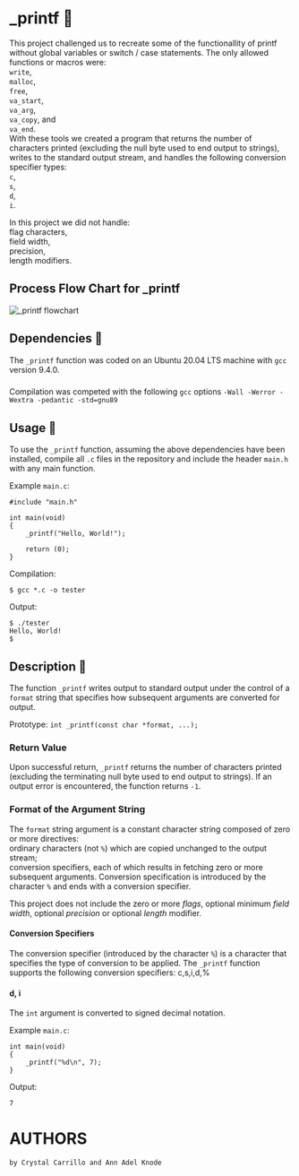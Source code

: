 # _printf :page_facing_up:

This project challenged us to recreate some of the functionallity of printf without global variables or switch / case statements. The only allowed functions or macros were:\
`write`,\
`malloc`,\
`free`,\
`va_start`,\
`va_arg`,\
`va_copy`, and\
`va_end`.
\
With these tools we created a program that returns the number of characters printed (excluding the null byte used to end output to strings), writes to the standard output stream, and handles the following conversion specifier types:\
`c`,\
`s`,\
`d`,\
`i`.

In this project we did not handle:\
flag characters,\
field width,\
precision,\
length modifiers.

## Process Flow Chart for _printf
![_printf flowchart](https://user-images.githubusercontent.com/122139376/224381425-705fc26a-99c6-401f-93b9-d3316839eb7e.jpg)



## Dependencies :couple:

The `_printf` function was coded on an Ubuntu 20.04 LTS machine with `gcc` version 9.4.0.
### 
Compilation was competed with the following `gcc` options `-Wall -Werror -Wextra -pedantic -std=gnu89`

## Usage :running:

To use the `_printf` function, assuming the above dependencies have been installed,
compile all `.c` files in the repository and include the header `main.h` with
any main function.

Example `main.c`:
```
#include "main.h"

int main(void)
{
    _printf("Hello, World!");

    return (0);
}
```

Compilation:
```
$ gcc *.c -o tester
```

Output:
```
$ ./tester
Hello, World!
$
```

## Description :speech_balloon:

The function `_printf` writes output to standard output under the control of a `format` string that specifies how subsequent arguments are
converted for output.

Prototype: `int _printf(const char *format, ...);`

### Return Value

Upon successful return, `_printf` returns the number of characters printed
(excluding the terminating null byte used to end output to strings). If an
output error is encountered, the function returns `-1`.

### Format of the Argument String

The `format` string argument is a constant character string composed of zero
or more directives:\
ordinary characters (not `%`) which are copied unchanged
to the output stream;\
conversion specifiers, each of which results in
fetching zero or more subsequent arguments.
Conversion specification is
introduced by the character `%` and ends with a conversion specifier. 

This project does not include the zero or more _flags_, optional minimum _field width_, optional
_precision_ or optional _length_ modifier. 



#### Conversion Specifiers

The conversion specifier (introduced by the character `%`) is a character that
specifies the type of conversion to be applied. The `_printf` function
supports the following conversion specifiers: c,s,i,d,%

#### d, i
The `int` argument is converted to signed decimal notation.

Example `main.c`:
```
int main(void)
{
    _printf("%d\n", 7);
}
```
Output:
```
7
```
# AUTHORS
```
by Crystal Carrillo and Ann Adel Knode
```
